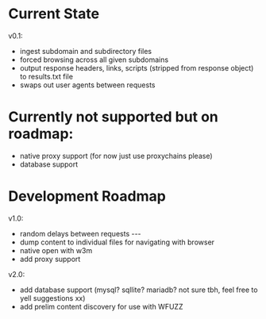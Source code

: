 # Current State

v0.1:
- ingest subdomain and subdirectory files
- forced browsing across all given subdomains
- output response headers, links, scripts (stripped from response object) to results.txt file
- swaps out user agents between requests

# Currently not supported but on roadmap:
- native proxy support (for now just use proxychains please)
- database support

# Development Roadmap

v1.0:
- random delays between requests ---
- dump content to individual files for navigating with browser
- native open with w3m
- add proxy support

v2.0:
- add database support (mysql? sqllite? mariadb? not sure tbh, feel free to yell suggestions xx)
- add prelim content discovery for use with WFUZZ
